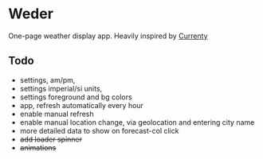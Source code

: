 # Weder

One-page weather display app. Heavily inspired by [Currenty](https://chrome.google.com/webstore/detail/currently/ojhmphdkpgbibohbnpbfiefkgieacjmh?hl=en)

## Todo
* settings, am/pm,
* settings imperial/si units,
* settings foreground and bg colors
* app, refresh automatically every hour
* enable manual refresh
* enable manual location change, via geolocation and entering city name
* more detailed data to show on forecast-col click
* ~~add loader spinner~~
* ~~animations~~